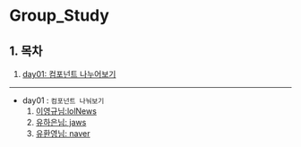 # Group_Study

## 1. 목차

1. [day01: 컴포넌트 나누어보기](https://github.com/iyeonggyu0/Group_Study/tree/main/GroupActivities_0717)

---

- day01 : `컴포넌트 나눠보기`
  1.  [이영규님:lolNews](https://github.com/iyeonggyu0/Group_Study/commit/6443e17ab49be763e9331c8bf50fc9b06751071f)
  2.  [유하은님: jaws](https://github.com/iyeonggyu0/Group_Study/tree/main/GroupActivities_0717/jaws_yhe)
  3.  [유환영님: naver](https://github.com/iyeonggyu0/Group_Study/tree/main/GroupActivities_0717/naver_hwanyoung)
